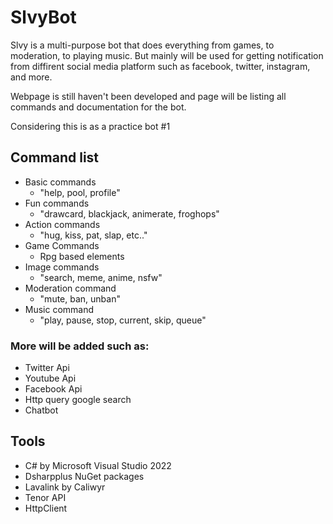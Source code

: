 # SlvyBot

Slvy is a multi-purpose bot that does everything from games, to moderation, to playing music. But mainly will be used for getting notification from diffirent social media platform such as facebook, twitter, instagram, and more. 

Webpage is still haven't been developed and page will be listing all commands and documentation for the bot.

Considering this is as a practice bot #1
## Command list
- Basic commands
  - "help, pool, profile"
- Fun commands
  - "drawcard, blackjack, animerate, froghops"
- Action commands
  - "hug, kiss, pat, slap, etc.."
- Game Commands
  - Rpg based elements
- Image commands
  - "search, meme, anime, nsfw"
- Moderation command
  - "mute, ban, unban"
- Music command
  - "play, pause, stop, current, skip, queue"

### More will be added such as:
- Twitter Api
- Youtube Api
- Facebook Api
- Http query google search
- Chatbot
 
## Tools
- C# by Microsoft Visual Studio 2022
- Dsharpplus NuGet packages
- Lavalink by Caliwyr
- Tenor API
- HttpClient


